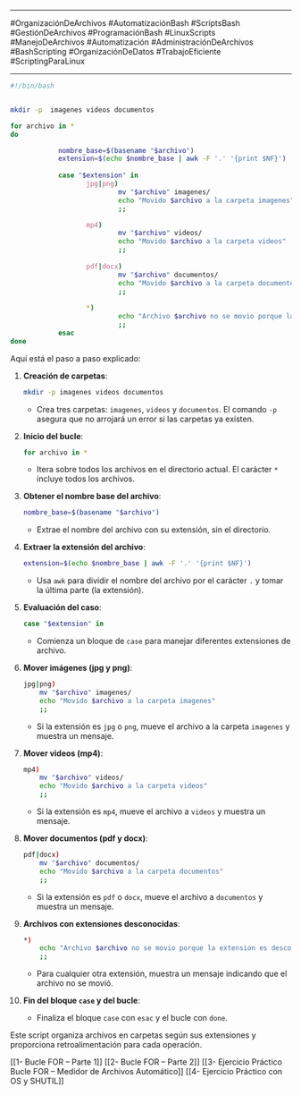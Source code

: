 
---

#OrganizaciónDeArchivos #AutomatizaciónBash #ScriptsBash #GestiónDeArchivos #ProgramaciónBash #LinuxScripts #ManejoDeArchivos #Automatización #AdministraciónDeArchivos #BashScripting #OrganizaciónDeDatos #TrabajoEficiente #ScriptingParaLinux

---

```bash
#!/bin/bash


mkdir -p  imagenes videos documentos

for archivo in *
do

            nombre_base=$(basename "$archivo")
            extension=$(echo $nombre_base | awk -F '.' '{print $NF}')
     
            case "$extension" in
                   jpg|png)
                           mv "$archivo" imagenes/
                           echo "Movido $archivo a la carpeta imagenes"
                           ;; 

                   mp4)  
                           mv "$archivo" videos/
                           echo "Movido $archivo a la carpeta videos" 
                           ;;    
                    
                   pdf|docx)
                           mv "$archivo" documentos/
                           echo "Movido $archivo a la carpeta documentos" 
                           ;;    
                     
                   *)
                           echo "Archivo $archivo no se movio porque la extension es desconocida" 
                           ;;    
            esac
done

```

Aquí está el paso a paso explicado:

1. **Creación de carpetas**:
    
    ```bash
    mkdir -p imagenes videos documentos
    ```
    
    - Crea tres carpetas: `imagenes`, `videos` y `documentos`. El comando `-p` asegura que no arrojará un error si las carpetas ya existen.
2. **Inicio del bucle**:
    
    ```bash
    for archivo in *
    ```
    
    - Itera sobre todos los archivos en el directorio actual. El carácter `*` incluye todos los archivos.
3. **Obtener el nombre base del archivo**:
    
    ```bash
    nombre_base=$(basename "$archivo")
    ```
    
    - Extrae el nombre del archivo con su extensión, sin el directorio.
4. **Extraer la extensión del archivo**:
    
    ```bash
    extension=$(echo $nombre_base | awk -F '.' '{print $NF}')
    ```
    
    - Usa `awk` para dividir el nombre del archivo por el carácter `.` y tomar la última parte (la extensión).
5. **Evaluación del caso**:
    
    ```bash
    case "$extension" in
    ```
    
    - Comienza un bloque de `case` para manejar diferentes extensiones de archivo.
6. **Mover imágenes (jpg y png)**:
    
    ```bash
    jpg|png)
        mv "$archivo" imagenes/
        echo "Movido $archivo a la carpeta imagenes"
        ;;
    ```
    
    - Si la extensión es `jpg` o `png`, mueve el archivo a la carpeta `imagenes` y muestra un mensaje.
7. **Mover videos (mp4)**:
    
    ```bash
    mp4)
        mv "$archivo" videos/
        echo "Movido $archivo a la carpeta videos"
        ;;
    ```
    
    - Si la extensión es `mp4`, mueve el archivo a `videos` y muestra un mensaje.
8. **Mover documentos (pdf y docx)**:
    
    ```bash
    pdf|docx)
        mv "$archivo" documentos/
        echo "Movido $archivo a la carpeta documentos"
        ;;
    ```
    
    - Si la extensión es `pdf` o `docx`, mueve el archivo a `documentos` y muestra un mensaje.
9. **Archivos con extensiones desconocidas**:
    
    ```bash
    *)
        echo "Archivo $archivo no se movio porque la extension es desconocida"
        ;;
    ```
    
    - Para cualquier otra extensión, muestra un mensaje indicando que el archivo no se movió.
10. **Fin del bloque `case` y del bucle**:
    
    - Finaliza el bloque `case` con `esac` y el bucle con `done`.

Este script organiza archivos en carpetas según sus extensiones y proporciona retroalimentación para cada operación.




[[1- Bucle FOR – Parte 1]]
[[2- Bucle FOR – Parte 2]]
[[3- Ejercicio Práctico Bucle FOR – Medidor de Archivos Automático]]
[[4- Ejercicio Práctico con OS y SHUTIL]]